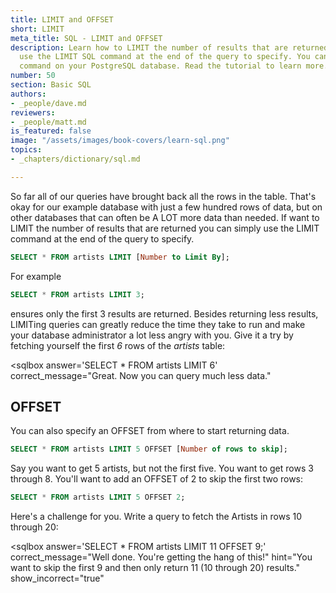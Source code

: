 ```yaml
---
title: LIMIT and OFFSET
short: LIMIT
meta_title: SQL - LIMIT and OFFSET
description: Learn how to LIMIT the number of results that are returned you can simply
  use the LIMIT SQL command at the end of the query to specify. You can use the LIMIT
  command on your PostgreSQL database. Read the tutorial to learn more.
number: 50
section: Basic SQL
authors:
- _people/dave.md
reviewers:
- _people/matt.md
is_featured: false
image: "/assets/images/book-covers/learn-sql.png"
topics:
- _chapters/dictionary/sql.md

---
```

So far all of our queries have brought back all the rows in the table.  That's okay for our example database with just a few hundred rows of data, but on other databases that can often be A LOT more data than needed.  If want to LIMIT the number of results that are returned you can simply use the LIMIT command at the end of the query to specify.

```sql
SELECT * FROM artists LIMIT [Number to Limit By];
```
For example

```sql
SELECT * FROM artists LIMIT 3;
```

ensures only the first 3 results are returned.  Besides returning less results, LIMITing queries can greatly reduce the time they take to run and make your database administrator a lot less angry with you.  Give it a try by fetching yourself the first *6* rows of the *artists* table:

<sqlbox
  answer='SELECT * FROM artists LIMIT 6'
  correct_message="Great. Now you can query much less data."
></sqlbox>

## OFFSET

You can also specify an OFFSET from where to start returning data.  

```sql
SELECT * FROM artists LIMIT 5 OFFSET [Number of rows to skip];
```

Say you want to get 5 artists, but not the first five. You want to get rows 3 through 8.  You'll want to add an OFFSET of 2 to skip the first two rows:

```sql
SELECT * FROM artists LIMIT 5 OFFSET 2;
```

Here's a challenge for you.  Write a query to fetch the Artists in rows 10 through 20:

<sqlbox
  answer='SELECT * FROM artists LIMIT 11 OFFSET 9;'
  correct_message="Well done.  You're getting the hang of this!"
  hint="You want to skip the first 9 and then only return 11 (10 through 20) results."
  show_incorrect="true"
></sqlbox>